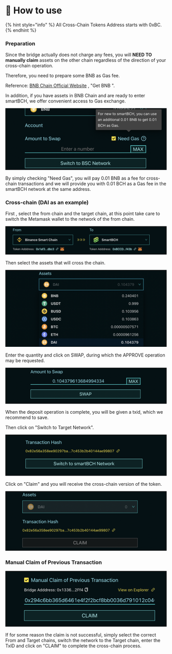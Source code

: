 # 🌈 How to use

{% hint style="info" %}
All Cross-Chain Tokens Address starts with 0xBC.
{% endhint %}

### Preparation

Since the bridge actually does not charge any fees, you will **NEED TO manually claim** assets on the other chain regardless of the direction of your cross-chain operation.

Therefore, you need to prepare some BNB as Gas fee.

Reference: [BNB Chain Official Website](https://www.bnbchain.org/en) , "Get BNB ".



In addition, if you have assets in BNB Chain and are ready to enter smartBCH, we offer convenient access to Gas exchange.

![](../../.gitbook/assets/image.png)

By simply checking "Need Gas", you will pay 0.01 BNB as a fee for cross-chain transactions and we will provide you with 0.01 BCH as a Gas fee in the smartBCH network at the same address.





### Cross-chain (DAI as an example)

First , select the from chain and the target chain, at this point take care to switch the Metamask wallet to the network of the from chain.

![](<../../.gitbook/assets/图片 (5).png>)

Then select the assets that will cross the chain.

![](<../../.gitbook/assets/图片 (6).png>)

Enter the quantity and click on SWAP, during which the APPROVE operation may be requested.

![](<../../.gitbook/assets/图片 (3).png>)

When the deposit operation is complete, you will be given a txid, which we recommend to save.

Then click on "Switch to Target Network".&#x20;

![](../../.gitbook/assets/图片.png)

Click on "Claim" and you will receive the cross-chain version of the token.

![](<../../.gitbook/assets/图片 (4).png>)



### Manual Claim of Previous Transaction



![](<../../.gitbook/assets/图片 (1).png>)

If for some reason the claim is not successful, simply select the correct From and Target chains, switch the network to the Target chain, enter the TxID and click on "CLAIM" to complete the cross-chain process.
